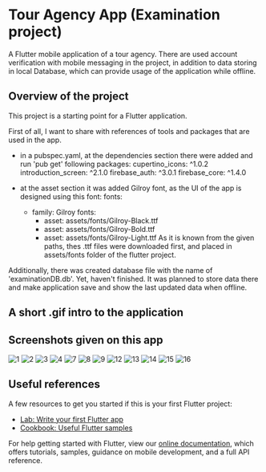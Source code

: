 # Tour Agency App (Examination project)

A Flutter mobile application of a tour agency.
There are used account verification with mobile messaging in the project, in addition to data storing in local Database, which can provide usage of the application while offline.

## Overview of the project

This project is a starting point for a Flutter application. 

First of all, I want to share with references of tools and packages that are used in the app.
- in a pubspec.yaml, at the dependencies section there were added and run 'pub get' following packages:
  cupertino_icons: ^1.0.2
  introduction_screen: ^2.1.0
  firebase_auth: ^3.0.1
  firebase_core: ^1.4.0
  
 - at the asset section it was added Gilroy font, as the UI of the app is designed using this font:
  fonts:
    - family: Gilroy
      fonts:
        - asset: assets/fonts/Gilroy-Black.ttf
        - asset: assets/fonts/Gilroy-Bold.ttf
        - asset: assets/fonts/Gilroy-Light.ttf
As it is known from the given paths, thes .ttf files were downloaded first, and placed in assets/fonts folder of the flutter project.

Additionally, there was created database file with the name of 'examinationDB.db'. Yet, haven't finished. It was planned to store data there and make application save and show the last updated data when offline.

## A short .gif intro to the application


## Screenshots given on this app
![1](https://user-images.githubusercontent.com/87451215/129060007-b91ea0e3-adf8-477a-86a3-e960830ba297.png)
![2](https://user-images.githubusercontent.com/87451215/129060027-5a7c450b-45c7-4b9b-8a33-9ec169159fb2.png)
![3](https://user-images.githubusercontent.com/87451215/129060033-bd8afb70-e604-46d7-b7b8-7f6b05b939ec.png)
![4](https://user-images.githubusercontent.com/87451215/129060112-8c015af5-4c8d-482c-8371-a680aef5e99c.png)
![7](https://user-images.githubusercontent.com/87451215/129060215-ebfca3c5-ae06-445d-81a7-12209938107e.png)
![8](https://user-images.githubusercontent.com/87451215/129060233-560d841a-cce6-44db-99ba-52124486c45c.png)
![9](https://user-images.githubusercontent.com/87451215/129060258-ceb9a507-91a1-4740-875f-74ca2250f298.png)
![12](https://user-images.githubusercontent.com/87451215/129060300-d1229070-0a4e-4529-a800-e3f248e44220.png)
![13](https://user-images.githubusercontent.com/87451215/129060308-1f2eb260-1bc1-4aaf-9952-15a9cd699334.png)
![14](https://user-images.githubusercontent.com/87451215/129060319-1f5b8a32-e482-4871-a7b3-615641523ef4.png)
![15](https://user-images.githubusercontent.com/87451215/129060330-02dacd95-4494-475d-848f-b290bc29ff5f.png)
![16](https://user-images.githubusercontent.com/87451215/129060341-d1a85449-b2e0-43fd-aeb3-7621b782c3f7.png)


## Useful references
A few resources to get you started if this is your first Flutter project:

- [Lab: Write your first Flutter app](https://flutter.dev/docs/get-started/codelab)
- [Cookbook: Useful Flutter samples](https://flutter.dev/docs/cookbook)

For help getting started with Flutter, view our
[online documentation](https://flutter.dev/docs), which offers tutorials,
samples, guidance on mobile development, and a full API reference.
